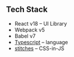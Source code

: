 ## Tech Stack

- React v18 – UI Library
- Webpack v5
- Babel v7
- [Typescript](https://www.typescriptlang.org/) – language
- [stitches](https://stitches.dev/) – CSS-in-JS
